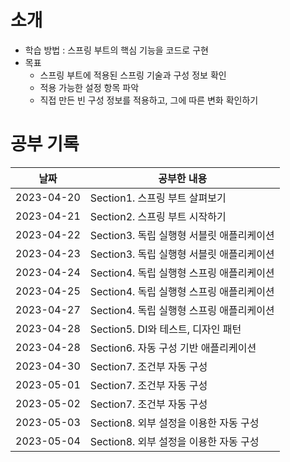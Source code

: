 # 소개

- 학습 방법 : 스프링 부트의 핵심 기능을 코드로 구현
- 목표 
  - 스프링 부트에 적용된 스프링 기술과 구성 정보 확인
  - 적용 가능한 설정 항목 파악
  - 직접 만든 빈 구성 정보를 적용하고, 그에 따른 변화 확인하기


# 공부 기록


| 날짜         | 공부한 내용                      |
|------------|-----------------------------|
| 2023-04-20 | Section1. 스프링 부트 살펴보기       |
| 2023-04-21 | Section2. 스프링 부트 시작하기       |
| 2023-04-22 | Section3. 독립 실행형 서블릿 애플리케이션 |
| 2023-04-23 | Section3. 독립 실행형 서블릿 애플리케이션 |
| 2023-04-24 | Section4. 독립 실행형 스프링 애플리케이션 |
| 2023-04-25 | Section4. 독립 실행형 스프링 애플리케이션 |
| 2023-04-27 | Section4. 독립 실행형 스프링 애플리케이션 |
| 2023-04-28 | Section5. DI와 테스트, 디자인 패턴   |
| 2023-04-28 | Section6. 자동 구성 기반 애플리케이션   |
| 2023-04-30 | Section7. 조건부 자동 구성         |
| 2023-05-01 | Section7. 조건부 자동 구성         |
| 2023-05-02 | Section7. 조건부 자동 구성         |
| 2023-05-03 | Section8. 외부 설정을 이용한 자동 구성                  |
| 2023-05-04 | Section8. 외부 설정을 이용한 자동 구성                  |

